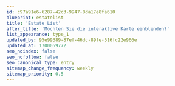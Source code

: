 ```yaml
---
id: c97a91e6-6287-42c3-9947-8da17e8fa610
blueprint: estatelist
title: 'Estate List'
after_title: 'Möchten Sie die interaktive Karte einblenden?'
list_appearance: type_1
updated_by: 95e99389-87ef-46dc-89fe-516fc22e966e
updated_at: 1700059772
seo_noindex: false
seo_nofollow: false
seo_canonical_type: entry
sitemap_change_frequency: weekly
sitemap_priority: 0.5
---
```

